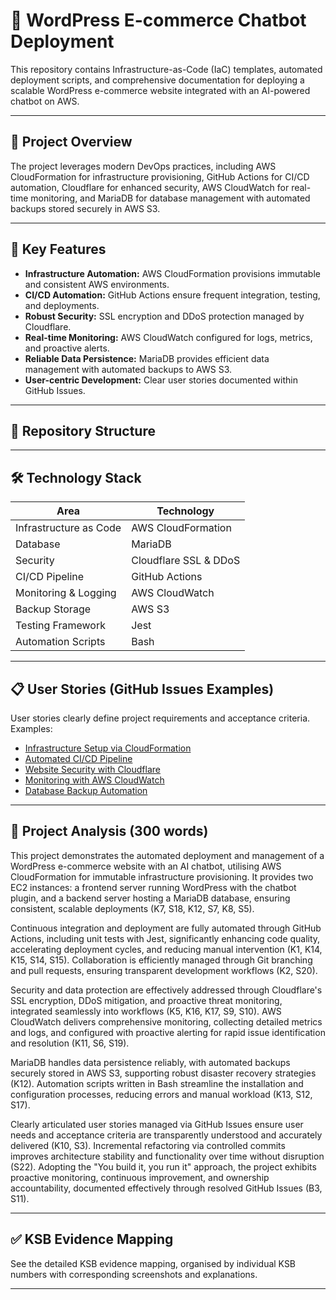 # 📌 WordPress E-commerce Chatbot Deployment

This repository contains Infrastructure-as-Code (IaC) templates, automated deployment scripts, and comprehensive documentation for deploying a scalable WordPress e-commerce website integrated with an AI-powered chatbot on AWS.

---

## 🚀 Project Overview

The project leverages modern DevOps practices, including AWS CloudFormation for infrastructure provisioning, GitHub Actions for CI/CD automation, Cloudflare for enhanced security, AWS CloudWatch for real-time monitoring, and MariaDB for database management with automated backups stored securely in AWS S3.

---

## 🌟 Key Features

- **Infrastructure Automation:** AWS CloudFormation provisions immutable and consistent AWS environments.
- **CI/CD Automation:** GitHub Actions ensure frequent integration, testing, and deployments.
- **Robust Security:** SSL encryption and DDoS protection managed by Cloudflare.
- **Real-time Monitoring:** AWS CloudWatch configured for logs, metrics, and proactive alerts.
- **Reliable Data Persistence:** MariaDB provides efficient data management with automated backups to AWS S3.
- **User-centric Development:** Clear user stories documented within GitHub Issues.

---

## 📂 Repository Structure


---

## 🛠️ Technology Stack

| Area                    | Technology                      |
|-------------------------|---------------------------------|
| Infrastructure as Code  | AWS CloudFormation              |
| Database                | MariaDB                         |
| Security                | Cloudflare SSL & DDoS           |
| CI/CD Pipeline          | GitHub Actions                  |
| Monitoring & Logging    | AWS CloudWatch                  |
| Backup Storage          | AWS S3                          |
| Testing Framework       | Jest                            |
| Automation Scripts      | Bash                            |

---

## 📋 User Stories (GitHub Issues Examples)

User stories clearly define project requirements and acceptance criteria. Examples:

- [Infrastructure Setup via CloudFormation](#)
- [Automated CI/CD Pipeline](#)
- [Website Security with Cloudflare](#)
- [Monitoring with AWS CloudWatch](#)
- [Database Backup Automation](#)



---

## 📌 Project Analysis (300 words)

This project demonstrates the automated deployment and management of a WordPress e-commerce website with an AI chatbot, utilising AWS CloudFormation for immutable infrastructure provisioning. It provides two EC2 instances: a frontend server running WordPress with the chatbot plugin, and a backend server hosting a MariaDB database, ensuring consistent, scalable deployments (K7, S18, K12, S7, K8, S5).

Continuous integration and deployment are fully automated through GitHub Actions, including unit tests with Jest, significantly enhancing code quality, accelerating deployment cycles, and reducing manual intervention (K1, K14, K15, S14, S15). Collaboration is efficiently managed through Git branching and pull requests, ensuring transparent development workflows (K2, S20).

Security and data protection are effectively addressed through Cloudflare's SSL encryption, DDoS mitigation, and proactive threat monitoring, integrated seamlessly into workflows (K5, K16, K17, S9, S10). AWS CloudWatch delivers comprehensive monitoring, collecting detailed metrics and logs, and configured with proactive alerting for rapid issue identification and resolution (K11, S6, S19).

MariaDB handles data persistence reliably, with automated backups securely stored in AWS S3, supporting robust disaster recovery strategies (K12). Automation scripts written in Bash streamline the installation and configuration processes, reducing errors and manual workload (K13, S12, S17).

Clearly articulated user stories managed via GitHub Issues ensure user needs and acceptance criteria are transparently understood and accurately delivered (K10, S3). Incremental refactoring via controlled commits improves architecture stability and functionality over time without disruption (S22). Adopting the "You build it, you run it" approach, the project exhibits proactive monitoring, continuous improvement, and ownership accountability, documented effectively through resolved GitHub Issues (B3, S11).

---

## ✅ KSB Evidence Mapping

See the detailed KSB evidence mapping, organised by individual KSB numbers with corresponding screenshots and explanations.

---



